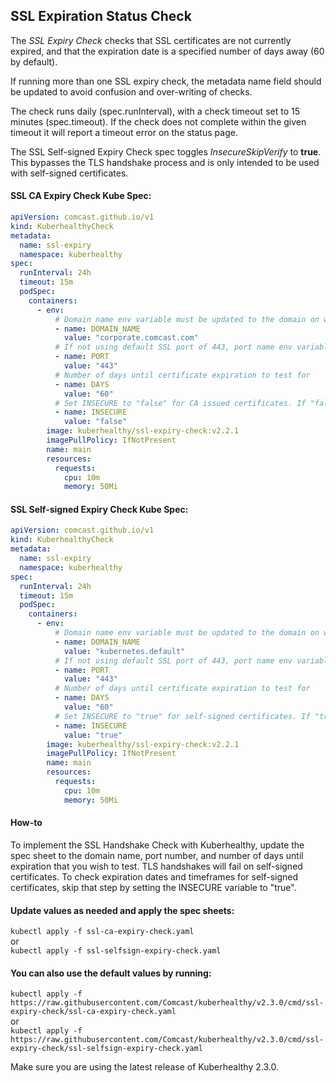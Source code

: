 ## SSL Expiration Status Check

The *SSL Expiry Check* checks that SSL certificates are not currently expired, and that the expiration date is a specified number of days away (60 by default).

If running more than one SSL expiry check, the metadata name field should be updated to avoid confusion and over-writing of checks.

The check runs daily (spec.runInterval), with a check timeout set to 15 minutes (spec.timeout). If the check
does not complete within the given timeout it will report a timeout error on the status page.

The SSL Self-signed Expiry Check spec toggles *InsecureSkipVerify* to **true**. This bypasses the TLS handshake process and is only intended to be used with self-signed certificates.

#### SSL CA Expiry Check Kube Spec:
```yaml
apiVersion: comcast.github.io/v1
kind: KuberhealthyCheck
metadata:
  name: ssl-expiry
  namespace: kuberhealthy
spec:
  runInterval: 24h
  timeout: 15m
  podSpec:
    containers:
      - env:
          # Domain name env variable must be updated to the domain on which you wish to check the SSL for
          - name: DOMAIN_NAME
            value: "corporate.comcast.com"
          # If not using default SSL port of 443, port name env variable must be updated  
          - name: PORT
            value: "443"
          # Number of days until certificate expiration to test for  
          - name: DAYS
            value: "60"
          # Set INSECURE to "false" for CA issued certificates. If "false", a TLS handshake will be performed during the expiry check.
          - name: INSECURE
            value: "false"
        image: kuberhealthy/ssl-expiry-check:v2.2.1
        imagePullPolicy: IfNotPresent
        name: main
        resources:
          requests:
            cpu: 10m
            memory: 50Mi
```

#### SSL Self-signed Expiry Check Kube Spec:
```yaml
apiVersion: comcast.github.io/v1
kind: KuberhealthyCheck
metadata:
  name: ssl-expiry
  namespace: kuberhealthy
spec:
  runInterval: 24h
  timeout: 15m
  podSpec:
    containers:
      - env:
          # Domain name env variable must be updated to the domain on which you wish to check the SSL for
          - name: DOMAIN_NAME
            value: "kubernetes.default"
          # If not using default SSL port of 443, port name env variable must be updated  
          - name: PORT
            value: "443"
          # Number of days until certificate expiration to test for  
          - name: DAYS
            value: "60"
          # Set INSECURE to "true" for self-signed certificates. If "true", the TLS handshake will be skipped. This only checks expiration status, NOT validity/security.
          - name: INSECURE
            value: "true"
        image: kuberhealthy/ssl-expiry-check:v2.2.1
        imagePullPolicy: IfNotPresent
        name: main
        resources:
          requests:
            cpu: 10m
            memory: 50Mi

```

#### How-to

To implement the SSL Handshake Check with Kuberhealthy, update the spec sheet to the domain name, port number, and number of days until expiration that you wish to test. TLS handshakes will fail on self-signed certificates. To check expiration dates and timeframes for self-signed certificates, skip that step by setting the INSECURE variable to "true". 

#### Update values as needed and apply the spec sheets:

`kubectl apply -f ssl-ca-expiry-check.yaml`  
or  
`kubectl apply -f ssl-selfsign-expiry-check.yaml`  


#### You can also use the default values by running:  
`kubectl apply -f https://raw.githubusercontent.com/Comcast/kuberhealthy/v2.3.0/cmd/ssl-expiry-check/ssl-ca-expiry-check.yaml`  
or  
`kubectl apply -f https://raw.githubusercontent.com/Comcast/kuberhealthy/v2.3.0/cmd/ssl-expiry-check/ssl-selfsign-expiry-check.yaml`  
 
 Make sure you are using the latest release of Kuberhealthy 2.3.0.